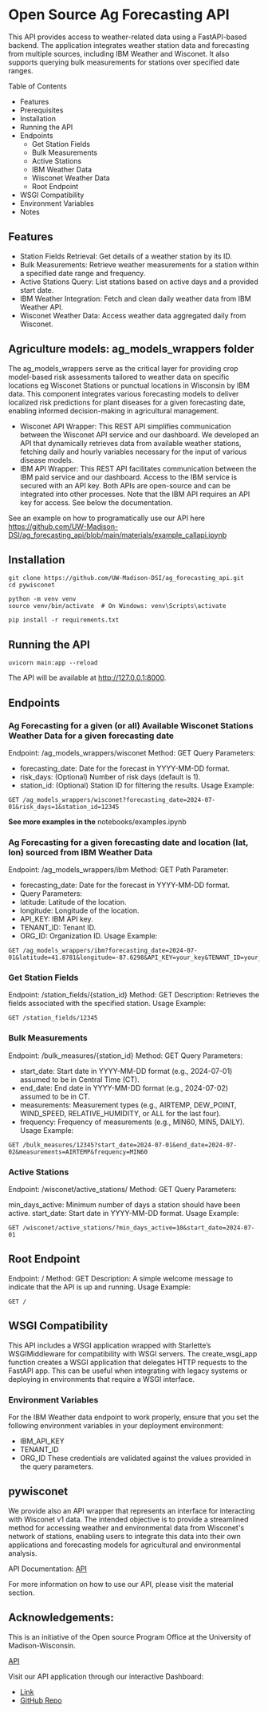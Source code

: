 # Open Source Ag Forecasting API

This API provides access to weather-related data using a FastAPI-based backend. The application integrates weather station data and forecasting from multiple sources, including IBM Weather and Wisconet. It also supports querying bulk measurements for stations over specified date ranges.

Table of Contents

- Features
- Prerequisites
- Installation
- Running the API
- Endpoints
  - Get Station Fields
  - Bulk Measurements
  - Active Stations
  - IBM Weather Data
  - Wisconet Weather Data
  - Root Endpoint
- WSGI Compatibility
- Environment Variables
- Notes

## Features

- Station Fields Retrieval: Get details of a weather station by its ID.
- Bulk Measurements: Retrieve weather measurements for a station within a specified date range and frequency.
- Active Stations Query: List stations based on active days and a provided start date.
- IBM Weather Integration: Fetch and clean daily weather data from IBM Weather API.
- Wisconet Weather Data: Access weather data aggregated daily from Wisconet.



## Agriculture models: ag_models_wrappers folder
The ag_models_wrappers serve as the critical layer for providing crop model-based risk assessments tailored to weather data on specific locations eg Wisconet Stations or punctual locations in Wisconsin by IBM data. This component integrates various forecasting models to deliver localized risk predictions for plant diseases for a given forecasting date, enabling informed decision-making in agricultural management.
- Wisconet API Wrapper: This REST API simplifies communication between the Wisconet API service and our dashboard. We developed an API that dynamically retrieves data from available weather stations, fetching daily and hourly variables necessary for the input of various disease models.
- IBM API Wrapper: This REST API facilitates communication between the IBM paid service and our dashboard. Access to the IBM service is secured with an API key.
Both APIs are open-source and can be integrated into other processes. Note that the IBM API requires an API key for access.
See below the documentation.

See an example on how to programatically use our API here https://github.com/UW-Madison-DSI/ag_forecasting_api/blob/main/materials/example_callapi.ipynb

## Installation

```commandline
git clone https://github.com/UW-Madison-DSI/ag_forecasting_api.git
cd pywisconet

python -m venv venv
source venv/bin/activate  # On Windows: venv\Scripts\activate

pip install -r requirements.txt

```

## Running the API
```commandline
uvicorn main:app --reload

```
The API will be available at http://127.0.0.1:8000.

## Endpoints

### Ag Forecasting for a given (or all) Available Wisconet Stations Weather Data for a given forecasting date
Endpoint: /ag_models_wrappers/wisconet
Method: GET
Query Parameters:

- forecasting_date: Date for the forecast in YYYY-MM-DD format.
- risk_days: (Optional) Number of risk days (default is 1).
- station_id: (Optional) Station ID for filtering the results.
Usage Example:
```commandline
GET /ag_models_wrappers/wisconet?forecasting_date=2024-07-01&risk_days=1&station_id=12345

```

**See more examples in the** notebooks/examples.ipynb

### Ag Forecasting for a given forecasting date and location (lat, lon) sourced from IBM Weather Data
Endpoint: /ag_models_wrappers/ibm
Method: GET
Path Parameter:

- forecasting_date: Date for the forecast in YYYY-MM-DD format.
- Query Parameters:
- latitude: Latitude of the location.
- longitude: Longitude of the location.
- API_KEY: IBM API key.
- TENANT_ID: Tenant ID.
- ORG_ID: Organization ID.
Usage Example:
```commandline
GET /ag_models_wrappers/ibm?forecasting_date=2024-07-01&latitude=41.8781&longitude=-87.6298&API_KEY=your_key&TENANT_ID=your_tenant&ORG_ID=your_org

```

### Get Station Fields
Endpoint: /station_fields/{station_id}
Method: GET
Description: Retrieves the fields associated with the specified station.
Usage Example:
```commandline
GET /station_fields/12345

```

### Bulk Measurements
Endpoint: /bulk_measures/{station_id}
Method: GET
Query Parameters:

- start_date: Start date in YYYY-MM-DD format (e.g., 2024-07-01) assumed to be in Central Time (CT).
- end_date: End date in YYYY-MM-DD format (e.g., 2024-07-02) assumed to be in CT.
- measurements: Measurement types (e.g., AIRTEMP, DEW_POINT, WIND_SPEED, RELATIVE_HUMIDITY, or ALL for the last four).
- frequency: Frequency of measurements (e.g., MIN60, MIN5, DAILY).
Usage Example:
```commandline
GET /bulk_measures/12345?start_date=2024-07-01&end_date=2024-07-02&measurements=AIRTEMP&frequency=MIN60

```
### Active Stations
Endpoint: /wisconet/active_stations/
Method: GET
Query Parameters:

min_days_active: Minimum number of days a station should have been active.
start_date: Start date in YYYY-MM-DD format.
Usage Example:
```commandline
GET /wisconet/active_stations/?min_days_active=10&start_date=2024-07-01

```

## Root Endpoint
Endpoint: /
Method: GET
Description: A simple welcome message to indicate that the API is up and running.
Usage Example:
```commandline
GET /
```

## WSGI Compatibility

This API includes a WSGI application wrapped with Starlette’s WSGIMiddleware for compatibility with WSGI servers. The create_wsgi_app function creates a WSGI application that delegates HTTP requests to the FastAPI app. This can be useful when integrating with legacy systems or deploying in environments that require a WSGI interface.

### Environment Variables

For the IBM Weather data endpoint to work properly, ensure that you set the following environment variables in your deployment environment:

- IBM_API_KEY
- TENANT_ID
- ORG_ID
These credentials are validated against the values provided in the query parameters.

## pywisconet
We provide also an API wrapper that represents an interface for interacting with Wisconet v1 data. The intended objective is to provide a streamlined method for accessing weather and environmental data from Wisconet's network of stations, enabling users to integrate this data into their own applications and forecasting models for agricultural and environmental analysis.


API Documentation: [API](https://connect.doit.wisc.edu/pywisconet_wrapper/docs)

For more information on how to use our API, please visit the material section.


## Acknowledgements:
This is an initiative of the Open source Program Office at the University of Madison-Wisconsin.

[API](https://connect.doit.wisc.edu/pywisconet_wrapper/docs#/default/all_data_from_wisconet_query_ag_models_wrappers_wisconet_get)

Visit our API application through our interactive Dashboard:
- [Link](https://connect.doit.wisc.edu/ag_forecasting/)
- [GitHub Repo](https://github.com/UW-Madison-DSI/corn_disease_forecast_api.git)

